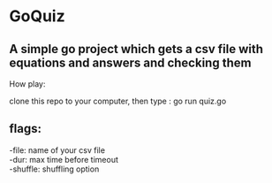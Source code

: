 # GoQuiz

## A simple go project which gets a csv file with equations and answers and checking them

How play:

clone this repo to your computer, then type : go run quiz.go

## flags:
-file: name of your csv file\
-dur: max time before timeout\
-shuffle: shuffling option